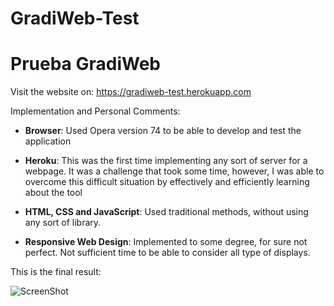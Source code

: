 # GradiWeb-Test

# Prueba GradiWeb

Visit the website on: https://gradiweb-test.herokuapp.com

Implementation and Personal Comments: 

- **Browser**: Used Opera version 74 to be able to develop and test the application

- **Heroku**: This was the first time implementing any sort of server for a webpage. It was a challenge that took some time, however, I was able to overcome this difficult situation by effectively and efficiently learning about the tool

- **HTML, CSS and JavaScript**: Used traditional methods, without using any sort of library.

- **Responsive Web Design**: Implemented to some degree, for sure not perfect. Not sufficient time to be able to consider all type of displays. 

This is the final result:

![ScreenShot](https://raw.github.com/JCR21598/GradiWeb-Test/main/Final.PNG)
